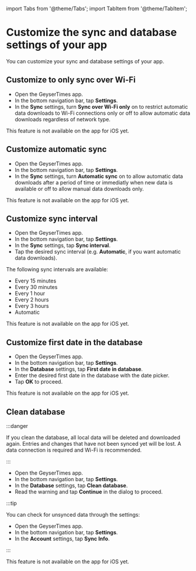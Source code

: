 import Tabs from '@theme/Tabs';
import TabItem from '@theme/TabItem';

# Customize the sync and database settings of your app

You can customize your sync and database settings of your app. 

## Customize to only sync over Wi-Fi

<Tabs groupId="os">
<TabItem value="android" label="Android">

* Open the GeyserTimes app.
* In the bottom navigation bar, tap **Settings**. 
* In the **Sync** settings, turn **Sync over Wi-Fi only** on to restrict automatic data downloads to Wi-Fi connections only or off to allow automatic data downloads regardless of network type.

</TabItem>
<TabItem value="iOS" label="iOS">

This feature is not available on the app for iOS yet. 

</TabItem>
</Tabs>

## Customize automatic sync

<Tabs groupId="os">
<TabItem value="android" label="Android">

* Open the GeyserTimes app.
* In the bottom navigation bar, tap **Settings**. 
* In the **Sync** settings, turn **Automatic sync** on to allow automatic data downloads after a period of time or immediatly when new data is available or off to allow manual data downloads only.

</TabItem>
<TabItem value="iOS" label="iOS">

This feature is not available on the app for iOS yet. 

</TabItem>
</Tabs>

## Customize sync interval

<Tabs groupId="os">
<TabItem value="android" label="Android">

* Open the GeyserTimes app.
* In the bottom navigation bar, tap **Settings**. 
* In the **Sync** settings, tap **Sync interval**.
* Tap the desired sync interval (e.g. **Automatic**, if you want automatic data downloads).

The following sync intervals are available:
* Every 15 minutes
* Every 30 minutes
* Every 1 hour
* Every 2 hours
* Every 3 hours
* Automatic

</TabItem>
<TabItem value="iOS" label="iOS">

This feature is not available on the app for iOS yet. 

</TabItem>
</Tabs>

## Customize first date in the database

<Tabs groupId="os">
<TabItem value="android" label="Android">

* Open the GeyserTimes app.
* In the bottom navigation bar, tap **Settings**. 
* In the **Database** settings, tap **First date in database**.
* Enter the desired first date in the database with the date picker. 
* Tap **OK** to proceed.

</TabItem>
<TabItem value="iOS" label="iOS">

This feature is not available on the app for iOS yet. 

</TabItem>
</Tabs>

## Clean database

:::danger

If you clean the database, all local data will be deleted and downloaded again. Entries and changes that have not been synced yet will be lost. A data connection is required and Wi-Fi is recommended.  

:::

<Tabs groupId="os">
<TabItem value="android" label="Android">

* Open the GeyserTimes app.
* In the bottom navigation bar, tap **Settings**. 
* In the **Database** settings, tap **Clean database**.
* Read the warning and tap **Continue** in the dialog to proceed.

:::tip

You can check for unsynced data through the settings:
* Open the GeyserTimes app.
* In the bottom navigation bar, tap **Settings**. 
* In the **Account** settings, tap **Sync Info**.

:::

</TabItem>
<TabItem value="iOS" label="iOS">

This feature is not available on the app for iOS yet. 

</TabItem>
</Tabs>